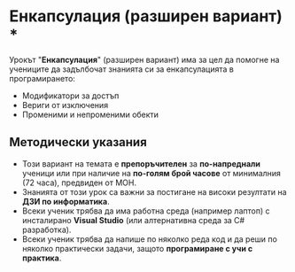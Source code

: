 # Енкапсулация (разширен вариант) *

Урокът "**Енкапсулация**" (разширен вариант) има за цел да помогне на учениците да задълбочат знанията си за енкапсулацията в програмирането:
 - Модификатори за достъп
 - Вериги от изключения
 - Променими и непроменими обекти


## Методически указания
  - Този вариант на темата е **препоръчителен** за **по-напреднали** ученици или при наличие на **по-голям брой часове** от минималния (72 часа), предвиден от МОН.
  - Знанията от този урок са важни за постигане на високи резултати на **ДЗИ по информатика**.
  - Всеки ученик трябва да има работна среда (например лаптоп) с инсталирано **Visual Studio** (или алтернативна среда за C# разработка).
  - Всеки ученик трябва да напише по няколко реда код и да реши по няколко практически задачи, защото **програмиране с учи с практика**.
